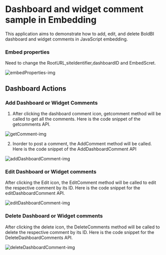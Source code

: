 # Dashboard and widget comment sample in Embedding 

This application aims to demonstrate how to add, edit, and delete BoldBI dashboard and widget comments in JavaScript embedding.

### Embed properties

Need to change the RootURL,siteIdentifier,dashboardID and EmbedScret.

![embedProperties-img](https://github.com/boldbi/samples/assets/149993554/2dfe1c85-2838-4cff-9ab6-d151ced1edad)


## Dashboard Actions

### Add Dashboard or Widget Comments

1. After clicking the dashboard comment icon, getcomment method will be called to get all the comments. Here is the code snippet of the getcomments API.

![getComment-img](https://github.com/boldbi/samples/assets/149993554/2658e031-9440-403c-9cba-c665281f0afb)

2. Inorder to post a comment, the AddComment method will be called. Here is the code snippet of the AddDashboardComment API

![addDashboardComment-img](https://github.com/boldbi/samples/assets/149993554/56e3bc46-4ac5-4241-898f-f5655a0f507c)

### Edit Dashboard or Widget comments

After clicking the Edit icon, the EditComment method will be called to edit the respective comment by its ID. Here is the code snippet for the editDashboardComment API.

![editDashboardComment-img](https://github.com/boldbi/samples/assets/149993554/22d831f3-9c9a-498b-a63f-aa0111ba7a74)

### Delete Dashboard or Widget comments

After clicking the delete icon, the DeleteComments method will be called to delete the respective comment by its ID. Here is the code snippet for the DeleteDashboardComments API.

![deleteDashboardComment-img](https://github.com/boldbi/samples/assets/149993554/655b8057-3606-40f5-9b51-f4afd6fd07b4)




